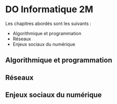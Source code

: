 # DO Informatique 2M

Les chapitres abordés sont les suivants :

- Algorithmique et programmation
- Réseaux
- Enjeux sociaux du numérique

## Algorithmique et programmation


## Réseaux


## Enjeux sociaux du numérique


